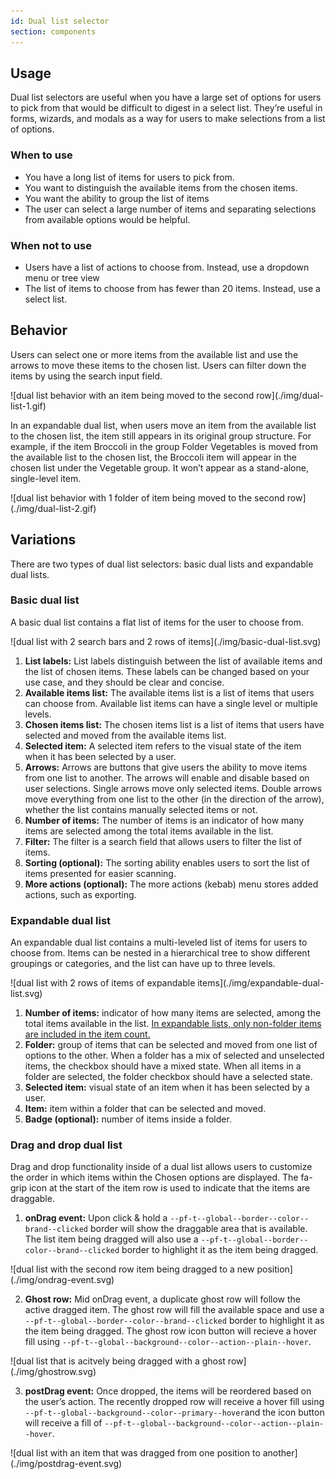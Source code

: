 ```yaml
---
id: Dual list selector
section: components
---
```


## Usage
Dual list selectors are useful when you have a large set of options for users to pick from that would be difficult to digest in a select list. They’re useful in forms, wizards, and modals as a way for users to make selections from a list of options.

### When to use

* You have a long list of items for users to pick from.
* You want to distinguish the available items from the chosen items.
* You want the ability to group the list of items
* The user can select a large number of items and separating selections from available options would be helpful.

### When not to use
* Users have a list of actions to choose from. Instead, use a dropdown menu or tree view 
* The list of items to choose from has fewer than 20 items. Instead, use a select list.

## Behavior
Users can select one or more items from the available list and use the arrows to move these items to the chosen list. Users can filter down the items by using the search input field.

<div class="ws-docs-content-img">
![dual list behavior with an item being moved to the second row](./img/dual-list-1.gif)
</div>

In an expandable dual list, when users move an item from the available list to the chosen list, the item still appears in its original group structure. For example, if the item Broccoli in the group Folder Vegetables is moved from the available list to the chosen list, the Broccoli item will appear in the chosen list under the Vegetable group. It won’t appear as a stand-alone, single-level item.

<div class="ws-docs-content-img">
![dual list behavior with 1 folder of item being moved to the second row](./img/dual-list-2.gif)
</div>

## Variations
There are two types of dual list selectors: basic dual lists and expandable dual lists.

### Basic dual list 
A basic dual list contains a flat list of items for the user to choose from. 

<div class="ws-docs-content-img">
![dual list with 2 search bars and 2 rows of items](./img/basic-dual-list.svg)
</div>

1. **List labels:** List labels distinguish between the list of available items and the list of chosen items. These labels can be changed based on your use case, and they should be clear and concise. 
2. **Available items list:** The available items list is a list of items that users can choose from. Available list items can have a single level or multiple levels. 
3. **Chosen items list:** The chosen items list is a list of items that users have selected and moved from the available items list. 
4. **Selected item:** A selected item refers to the  visual state of the item when it has been selected by a user.
5. **Arrows:** Arrows are buttons that give users the ability to move items from one list to another. The arrows will enable and disable based on user selections. Single arrows move only selected items. Double arrows move everything from one list to the other (in the direction of the arrow), whether the list contains manually selected items or not.
6. **Number of items:** The number of items is an indicator of how many items are selected among the total items available in the list.
7. **Filter:** The filter is a search field that allows users to filter the list of items.
8. **Sorting (optional):** The sorting ability enables users to sort the list of items presented for easier scanning.
9. **More actions (optional):** The more actions (kebab) menu  stores added actions, such as exporting.

### Expandable dual list
An expandable dual list contains a multi-leveled list of items for users to choose from. Items can be nested in a hierarchical tree to show different groupings or categories, and the list can have up to three levels.

<div class="ws-docs-content-img">
![dual list with 2 rows of items of expandable items](./img/expandable-dual-list.svg)
</div>

1. **Number of items:** indicator of how many items are selected, among the total items available in the list. <u>In expandable lists, only non-folder items are included in the item count.</u>
2. **Folder:** group of items that can be selected and moved from one list of options to the other. When a folder has a mix of selected and unselected items, the checkbox should have a mixed state. When all items in a folder are selected, the folder checkbox should have a selected state.
3. **Selected item:** visual state of an item when it has been selected by a user. 
4. **Item:** item within a folder that can be selected and moved.
5. **Badge (optional):** number of items inside a folder.

### Drag and drop dual list
Drag and drop functionality inside of a dual list allows users to customize the order in which items within the Chosen options are displayed. The fa-grip icon at the start of the item row is used to indicate that the items are draggable.

1. **onDrag event:** Upon click & hold a `--pf-t--global--border--color--brand--clicked` border will show the draggable area that is available. The list item being dragged will also use a `--pf-t--global--border--color--brand--clicked` border to highlight it as the item being dragged.

<div class="ws-docs-content-img">
![dual list with the second row item being dragged to a new position](./img/ondrag-event.svg)
</div>

2. **Ghost row:** Mid onDrag event, a duplicate ghost row will follow the active dragged item. The ghost row will fill the available space and use a `--pf-t--global--border--color--brand--clicked` border to highlight it as the item being dragged. The ghost row icon button will recieve a hover fill using `--pf-t--global--background--color--action--plain--hover`.

<div class="ws-docs-content-img">
![dual list that is acitvely being dragged with a ghost row](./img/ghostrow.svg)
</div>

3. **postDrag event:** Once dropped, the items will be reordered based on the user’s action. The recently dropped row will receive a hover fill using `--pf-t--global--background--color--primary--hover`and the icon button will receive a fill of `--pf-t--global--background--color--action--plain--hover`.

<div class="ws-docs-content-img">
![dual list with an item that was dragged from one position to another](./img/postdrag-event.svg)
</div>
